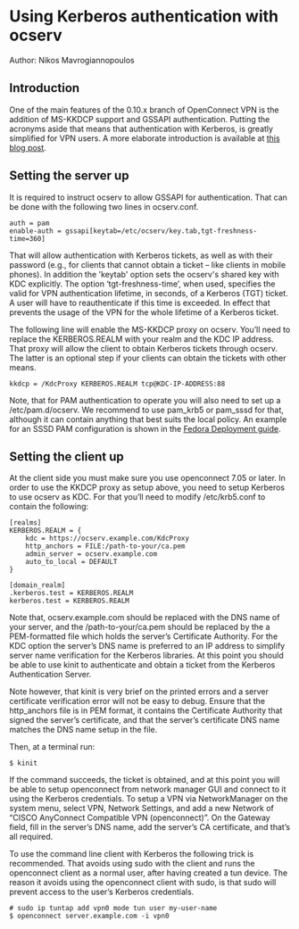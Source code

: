 # Using Kerberos authentication with ocserv

Author: Nikos Mavrogiannopoulos	


## Introduction
One of the main features of the 0.10.x branch of OpenConnect VPN is the addition of
MS-KKDCP support and GSSAPI authentication. Putting the acronyms aside that means
that authentication with Kerberos, is greatly simplified for VPN users. A more
elaborate introduction is available at [this blog post](https://securityblog.redhat.com/2015/06/17/single-sign-on-with-openconnect-vpn-server-over-freeipa/).

## Setting the server up

It is required to instruct ocserv to allow GSSAPI for authentication. That can
be done with the following two lines in ocserv.conf.

```
auth = pam
enable-auth = gssapi[keytab=/etc/ocserv/key.tab,tgt-freshness-time=360]
```

That will allow authentication with Kerberos tickets, as well as with their password
(e.g., for clients that cannot obtain a ticket – like clients in mobile phones). 
In addition the 'keytab' option sets the ocserv's shared key with KDC
explicitly. The option ‘tgt-freshness-time’, when used, specifies the valid for VPN authentication 
lifetime, in seconds, of a Kerberos (TGT) ticket. A user will have to reauthenticate if this
time is exceeded. In effect that prevents the usage of the VPN for the whole lifetime of
a Kerberos ticket.

The following line will enable the MS-KKDCP proxy on ocserv. You’ll need to replace
the KERBEROS.REALM with your realm and the KDC IP address. That proxy will allow
the client to obtain Kerberos tickets through ocserv. The latter is an optional step if
your clients can obtain the tickets with other means.

```
kkdcp = /KdcProxy KERBEROS.REALM tcp@KDC-IP-ADDRESS:88
```

Note, that for PAM authentication to operate you will also need to set up a
/etc/pam.d/ocserv. We recommend to use pam_krb5 or pam_sssd for that, although
it can contain anything that best suits the local policy. An example for an SSSD
PAM configuration is shown in the [Fedora Deployment guide](https://docs.fedoraproject.org/en-US/Fedora/15/html/Deployment_Guide/chap-SSSD_User_Guide-Setting_Up_SSSD.html).


## Setting the client up

At the client side you must make sure you use openconnect 7.05 or later.
In order to use the KKDCP proxy as setup above, you need to setup Kerberos to use
ocserv as KDC. For that you’ll need to modify /etc/krb5.conf to contain the following:

```
[realms]
KERBEROS.REALM = {
    kdc = https://ocserv.example.com/KdcProxy
    http_anchors = FILE:/path-to-your/ca.pem
    admin_server = ocserv.example.com
    auto_to_local = DEFAULT
}

[domain_realm]
.kerberos.test = KERBEROS.REALM
kerberos.test = KERBEROS.REALM
```

Note that, ocserv.example.com should be replaced with the DNS name of your server,
and the /path-to-your/ca.pem should be replaced by the a PEM-formatted file which
holds the server’s Certificate Authority. For the KDC option the server’s DNS name
is preferred to an IP address to simplify server name verification for the Kerberos
libraries. At this point you should be able to use kinit to authenticate and obtain
a ticket from the Kerberos Authentication Server.

Note however, that kinit is very brief on the printed errors and a server certificate
verification error will not be easy to debug. Ensure that the http_anchors file is in
PEM format, it contains the Certificate Authority that signed the server’s certificate,
and that the server’s certificate DNS name matches the DNS name setup in the file.

Then, at a terminal run:

```
$ kinit
```

If the command succeeds, the ticket is obtained, and at this point you will be able to
setup openconnect from network manager GUI and connect to it using the Kerberos
credentials. To setup a VPN via NetworkManager on the system menu, select VPN, Network
Settings, and add a new Network of “CISCO AnyConnect Compatible VPN (openconnect)”. On
the Gateway field, fill in the server’s DNS name, add the server’s CA certificate, and
that’s all required.

To use the command line client with Kerberos the following trick is recommended. That
avoids using sudo with the client and runs the openconnect client as a normal user, after
having created a tun device. The reason it avoids using the openconnect client with sudo,
is that sudo will prevent access to the user’s Kerberos credentials.

```
# sudo ip tuntap add vpn0 mode tun user my-user-name
$ openconnect server.example.com -i vpn0
```

